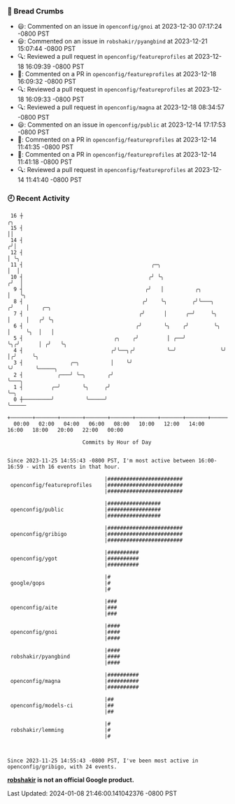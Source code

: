 ### 🍞 Bread Crumbs

 * 😃: Commented on an issue in `openconfig/gnoi` at 2023-12-30 07:17:24 -0800 PST
 * 😃: Commented on an issue in `robshakir/pyangbind` at 2023-12-21 15:07:44 -0800 PST
 * 🔍: Reviewed a pull request in  `openconfig/featureprofiles` at 2023-12-18 16:09:39 -0800 PST
 * 💬: Commented on a PR in  `openconfig/featureprofiles` at 2023-12-18 16:09:32 -0800 PST
 * 🔍: Reviewed a pull request in  `openconfig/featureprofiles` at 2023-12-18 16:09:33 -0800 PST
 * 🔍: Reviewed a pull request in  `openconfig/magna` at 2023-12-18 08:34:57 -0800 PST
 * 😃: Commented on an issue in `openconfig/public` at 2023-12-14 17:17:53 -0800 PST
 * 💬: Commented on a PR in  `openconfig/featureprofiles` at 2023-12-14 11:41:35 -0800 PST
 * 💬: Commented on a PR in  `openconfig/featureprofiles` at 2023-12-14 11:41:18 -0800 PST
 * 🔍: Reviewed a pull request in  `openconfig/featureprofiles` at 2023-12-14 11:41:40 -0800 PST

### 🕘 Recent Activity
```
 16 ┼                                                                    ╭╮
 15 ┤                                                                    ││
 14 ┤                                                                   ╭╯│
 12 ┤                                                                   │ ╰╮
 11 ┤                                         ╭─╮                       │  │
 10 ┤                                        ╭╯ ╰╮                     ╭╯  │
  9 ┤                                       ╭╯   │          ╭╮         │   ╰╮
  8 ┤                                      ╭╯    ╰╮        ╭╯╰───╮    ╭╯    │    ╭─╮
  7 ┤                                     ╭╯      │      ╭─╯     ╰╮   │     │   ╭╯ ╰╮
  6 ┤                                    ╭╯       ╰╮    ╭╯        ╰╮  │     ╰╮  │   │
  5 ┤                             ╭╮    ╭╯         │ ╭──╯          ╰╮╭╯      │ ╭╯   ╰╮
  4 ┤                            ╭╯╰──╮╭╯          ╰─╯              ╰╯       │╭╯     ╰╮
  3 ┤               ╭─╮          │    ╰╯                                     ╰╯       ╰─────╮
  2 ┤           ╭───╯ ╰─╮       ╭╯                                                          ╰───╮
  1 ┤         ╭─╯       ╰╮     ╭╯                                                               ╰─╮
  0 ┼─────────╯          ╰─────╯                                                                  ╰─────
    +───────+───────+───────+───────+───────+───────+───────+───────+───────+───────+───────+───────+────
  00:00   02:00   04:00   06:00   08:00   10:00   12:00   14:00   16:00   18:00   20:00   22:00   00:00   

						Commits by Hour of Day


Since 2023-11-25 14:55:43 -0800 PST, I'm most active between 16:00-16:59 - with 16 events in that hour.

```



```
                               |########################
 openconfig/featureprofiles    |########################
                               |########################

                               |#################
 openconfig/public             |#################
                               |#################

                               |########################
 openconfig/gribigo            |########################
                               |########################

                               |##########
 openconfig/ygot               |##########
                               |##########

                               |#
 google/gops                   |#
                               |#

                               |###
 openconfig/aite               |###
                               |###

                               |####
 openconfig/gnoi               |####
                               |####

                               |####
 robshakir/pyangbind           |####
                               |####

                               |##########
 openconfig/magna              |##########
                               |##########

                               |##
 openconfig/models-ci          |##
                               |##

                               |#
 robshakir/lemming             |#
                               |#



Since 2023-11-25 14:55:43 -0800 PST, I've been most active in openconfig/gribigo, with 24 events.

```
**[robshakir](mailto:robjs@google.com) is not an official Google product.**  


Last Updated: 2024-01-08 21:46:00.141042376 -0800 PST
